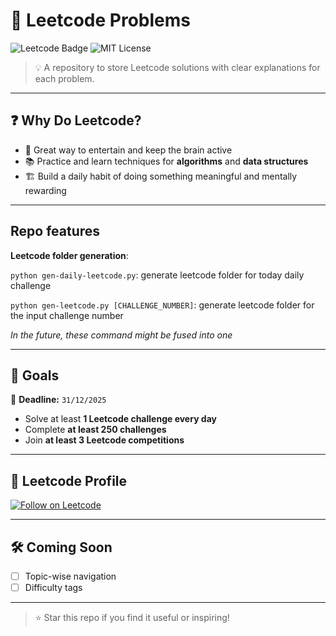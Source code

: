 # 🧠 Leetcode Problems 
![Leetcode Badge](https://img.shields.io/badge/leetcode-practice-orange) ![MIT License](https://img.shields.io/badge/license-MIT-green)

> 💡 A repository to store Leetcode solutions with clear explanations for each problem.

---

## ❓ Why Do Leetcode?

- 🧩 Great way to entertain and keep the brain active
- 📚 Practice and learn techniques for **algorithms** and **data structures**
- 🏗️ Build a daily habit of doing something meaningful and mentally rewarding

---

## Repo features

**Leetcode folder generation**:

`python gen-daily-leetcode.py`: generate leetcode folder for today daily challenge

`python gen-leetcode.py [CHALLENGE_NUMBER]`: generate leetcode folder for the input challenge number

*In the future, these command might be fused into one*

---

## 🎯 Goals

📅 **Deadline:** `31/12/2025`

- Solve at least **1 Leetcode challenge every day**
- Complete **at least 250 challenges**
- Join **at least 3 Leetcode competitions**

---

## 👤 Leetcode Profile

[<img src="https://img.shields.io/badge/Follow%20me%20on-Leetcode-orange?logo=leetcode" alt="Follow on Leetcode" />](https://leetcode.com/u/billionairep/)

---

## 🛠️ Coming Soon

- [ ] Topic-wise navigation
- [ ] Difficulty tags

---

> ⭐ Star this repo if you find it useful or inspiring!
